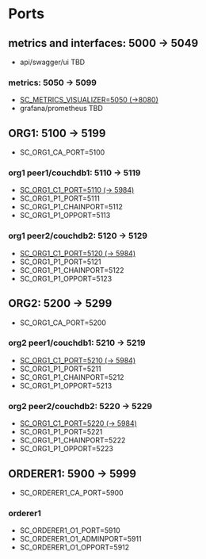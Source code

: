 # Ports

## metrics and interfaces: 5000 -> 5049

* api/swagger/ui TBD

### metrics: 5050 -> 5099

* [SC_METRICS_VISUALIZER=5050 (->8080)](http://35.158.186.93:5050)
* grafana/prometheus TBD

## ORG1: 5100 -> 5199

* SC_ORG1_CA_PORT=5100

### org1 peer1/couchdb1: 5110 -> 5119

* [SC_ORG1_C1_PORT=5110 (-> 5984)](http://35.158.186.93:5110/_utils/#login)
* SC_ORG1_P1_PORT=5111
* SC_ORG1_P1_CHAINPORT=5112
* SC_ORG1_P1_OPPORT=5113

### org1 peer2/couchdb2: 5120 -> 5129

* [SC_ORG1_C1_PORT=5120 (-> 5984)](http://35.158.186.93:5120/_utils/#login)
* SC_ORG1_P1_PORT=5121
* SC_ORG1_P1_CHAINPORT=5122
* SC_ORG1_P1_OPPORT=5123

## ORG2: 5200 -> 5299

* SC_ORG1_CA_PORT=5200

### org2 peer1/couchdb1: 5210 -> 5219

* [SC_ORG1_C1_PORT=5210 (-> 5984)](http://35.158.186.93:5210/_utils/#login)
* SC_ORG1_P1_PORT=5211
* SC_ORG1_P1_CHAINPORT=5212
* SC_ORG1_P1_OPPORT=5213

### org2 peer2/couchdb2: 5220 -> 5229

* [SC_ORG1_C1_PORT=5220 (-> 5984)](http://35.158.186.93:5220/_utils/#login)
* SC_ORG1_P1_PORT=5221
* SC_ORG1_P1_CHAINPORT=5222
* SC_ORG1_P1_OPPORT=5223

## ORDERER1: 5900 -> 5999

* SC_ORDERER1_CA_PORT=5900

### orderer1

* SC_ORDERER1_O1_PORT=5910
* SC_ORDERER1_O1_ADMINPORT=5911
* SC_ORDERER1_O1_OPPORT=5912
